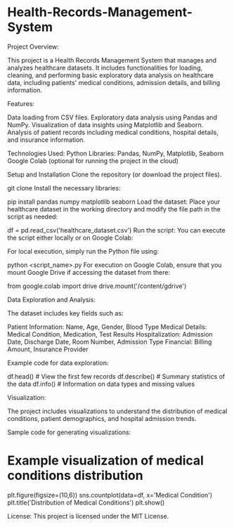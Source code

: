 # Health-Records-Management-System
Project Overview:

This project is a Health Records Management System that manages and analyzes healthcare datasets. It includes functionalities for loading, cleaning, and performing basic exploratory data analysis on healthcare data, including patients' medical conditions, admission details, and billing information.

Features:

Data loading from CSV files.
Exploratory data analysis using Pandas and NumPy.
Visualization of data insights using Matplotlib and Seaborn.
Analysis of patient records including medical conditions, hospital details, and insurance information.

Technologies Used:
Python
 Libraries: Pandas, NumPy, Matplotlib, Seaborn
Google Colab (optional for running the project in the cloud)



Setup and Installation
Clone the repository (or download the project files).


git clone <repository-url>
Install the necessary libraries:

pip install pandas numpy matplotlib seaborn
Load the dataset: Place your healthcare dataset in the working directory and modify the file path in the script as needed:


df = pd.read_csv('healthcare_dataset.csv')
Run the script: You can execute the script either locally or on Google Colab:

For local execution, simply run the Python file using:

python <script_name>.py
For execution on Google Colab, ensure that you mount Google Drive if accessing the dataset from there:

from google.colab import drive
drive.mount('/content/gdrive')


Data Exploration and Analysis:

The dataset includes key fields such as:

Patient Information: Name, Age, Gender, Blood Type
Medical Details: Medical Condition, Medication, Test Results
Hospitalization: Admission Date, Discharge Date, Room Number, Admission Type
Financial: Billing Amount, Insurance Provider

Example code for data exploration:

df.head()  # View the first few records
df.describe()  # Summary statistics of the data
df.info()  # Information on data types and missing values

Visualization:

The project includes visualizations to understand the distribution of medical conditions, patient demographics, and hospital admission trends.

Sample code for generating visualizations:

# Example visualization of medical conditions distribution
plt.figure(figsize=(10,6))
sns.countplot(data=df, x='Medical Condition')
plt.title('Distribution of Medical Conditions')
plt.show()

License:
This project is licensed under the MIT License.
